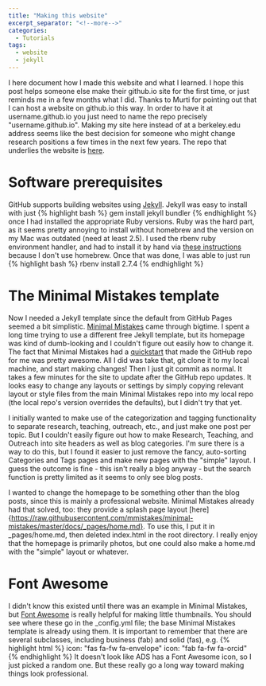 ```yaml
---
title: "Making this website"
excerpt_separator: "<!--more-->"
categories:
  - Tutorials
tags:
  - website
  - jekyll
---
```


I here document how I made this website and what I learned. I hope this post helps someone else make their github.io site for the first time, or just reminds me in a few months what I did.  Thanks to Murti for pointing out that I can host a website on github.io this way. In order to have it at username.github.io you just need to name the repo precisely "username.github.io". Making my site here instead of at a berkeley.edu address seems like the best decision for someone who might change research positions a few times in the next few years. The repo that underlies the website is [here](https://github.com/emolter/emolter.github.io).

# Software prerequisites

GitHub supports building websites using [Jekyll](https://jekyllrb.com/). Jekyll was easy to install with just 
{% highlight bash %}
gem install jekyll bundler
{% endhighlight %}
once I had installed the appropriate Ruby versions. Ruby was the hard part, as it seems pretty annoying to install without homebrew and the version on my Mac was outdated (need at least 2.5). I used the rbenv ruby environment handler, and had to install it by hand via [these instructions](https://github.com/rbenv/rbenv#basic-github-checkout) because I don't use homebrew. Once that was done, I was able to just run
{% highlight bash %}
rbenv install 2.7.4
{% endhighlight %}


<!--more-->

# The Minimal Mistakes template

Now I needed a Jekyll template since the default from GitHub Pages seemed a bit simplistic. [Minimal Mistakes](https://github.com/mmistakes) came through bigtime. I spent a long time trying to use a different free Jekyll template, but its homepage was kind of dumb-looking and I couldn't figure out easily how to change it. The fact that Minimal Mistakes had a [quickstart](https://github.com/mmistakes/mm-github-pages-starter/generate) that made the GitHub repo for me was pretty awesome. All I did was take that, git clone it to my local machine, and start making changes! Then I just git commit as normal. It takes a few minutes for the site to update after the GitHub repo updates. It looks easy to change any layouts or settings by simply copying relevant layout or style files from the main Minimal Mistakes repo into my local repo (the local repo's version overrides the defaults), but I didn't try that yet.

I initially wanted to make use of the categorization and tagging functionality to separate research, teaching, outreach, etc., and just make one post per topic.  But I couldn't easily figure out how to make Research, Teaching, and Outreach into site headers as well as blog categories.  I'm sure there is a way to do this, but I found it easier to just remove the fancy, auto-sorting Categories and Tags pages and make new pages with the "simple" layout.  I guess the outcome is fine - this isn't really a blog anyway - but the search function is pretty limited as it seems to only see blog posts.

I wanted to change the homepage to be something other than the blog posts, since this is mainly a professional website. Minimal Mistakes already had that solved, too: they provide a splash page layout [here]{https://raw.githubusercontent.com/mmistakes/minimal-mistakes/master/docs/_pages/home.md}. To use this, I put it in _pages/home.md, then deleted index.html in the root directory. I really enjoy that the homepage is primarily photos, but one could also make a home.md with the "simple" layout or whatever.

# Font Awesome

I didn't know this existed until there was an example in Minimal Mistakes, but [Font Awesome](https://fontawesome.com/v5.15/icons?d=gallery&p=2&m=free) is really helpful for making little thumbnails. You should see where these go in the _config.yml file; the base Minimal Mistakes template is already using them. It is important to remember that there are several subclasses, including business (fab) and solid (fas), e.g.
{% highlight html %}
icon: "fas fa-fw fa-envelope"
icon: "fab fa-fw fa-orcid"
{% endhighlight %}
It doesn't look like ADS has a Font Awesome icon, so I just picked a random one.  But these really go a long way toward making things look professional.
